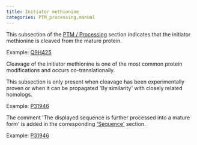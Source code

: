 ```yaml
---
title: Initiator methionine
categories: PTM_processing,manual
---
```


This subsection of the [PTM / Processing](http://www.uniprot.org/help/ptm%5Fprocessing%5Fsection) section indicates that the initiator methionine is cleaved from the mature protein.

Example: [Q9H425](http://www.uniprot.org/uniprot/Q9H425#ptm_processing)

Cleavage of the initiator methionine is one of the most common protein modifications and occurs co-translationally.

This subsection is only present when cleavage has been experimentally proven or when it can be propagated 'By similarity' with closely related homologs.

Example: [P31946](http://www.uniprot.org/uniprot/P31946#ptm%5Fprocessing)

The comment 'The displayed sequence is further processed into a mature form' is added in the corresponding ['Sequence'](http://www.uniprot.org/manual/sequence) section.

Example: [P31946](http://www.uniprot.org/uniprot/Q7XAD0#sequences)